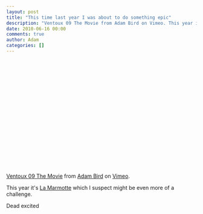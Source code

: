 ```yaml
---
layout: post
title: "This time last year I was about to do something epic"
description: "Ventoux 09 The Movie from Adam Bird on Vimeo. This year it's La Marmotte which I suspect might be even more of a challenge. Dead excited"
date: 2010-06-16 00:00
comments: true
author: Adam
categories: []
---
```


<p>
<object height="287" width="500">
<param name="allowfullscreen" value="true" />
<param name="allowscriptaccess" value="always" />
<param name="movie" value="http://vimeo.com/moogaloop.swf?clip_id=5951947&amp;server=vimeo.com&amp;show_title=1&amp;show_byline=1&amp;show_portrait=0&amp;color=00ADEF&amp;fullscreen=1" />
<embed src="http://vimeo.com/moogaloop.swf?clip_id=5951947&amp;server=vimeo.com&amp;show_title=1&amp;show_byline=1&amp;show_portrait=0&amp;color=00ADEF&amp;fullscreen=1" type="application/x-shockwave-flash" height="287" width="500"></embed>
</object>
</p>
<a href="http://vimeo.com/5951947">Ventoux 09 The Movie</a> from <a href="http://vimeo.com/adambird">Adam Bird</a> on <a href="http://vimeo.com">Vimeo</a>.

This year it's <a href="http://www.sportcommunication.info/web2010/epreuve2.php?langue=1&amp;trophee=128" title="La Marmotte">La Marmotte</a> which I suspect might be even more of a challenge.

Dead excited
